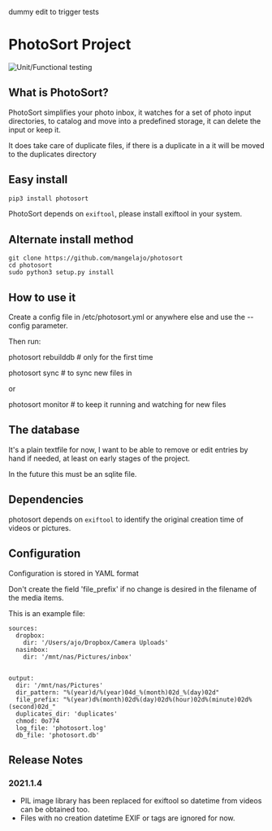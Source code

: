 dummy edit to trigger tests
# PhotoSort Project

![Unit/Functional testing](https://github.com/mangelajo/photosort/workflows/Unit/Functional%20testing/badge.svg)

## What is PhotoSort?

PhotoSort simplifies your photo inbox, it watches for a set of photo
input directories, to catalog and move into a predefined storage,
it can delete the input or keep it.

It does take care of duplicate files, if there is a duplicate in a
it will be moved to the duplicates directory

## Easy install

```bash
pip3 install photosort
```

PhotoSort depends on `exiftool`, please install exiftool in your system.

## Alternate install method

```
git clone https://github.com/mangelajo/photosort
cd photosort
sudo python3 setup.py install
```

## How to use it

Create a config file in /etc/photosort.yml or anywhere else and use
the --config parameter.

Then run:

photosort rebuilddb  # only for the first time

photosort sync # to sync new files in

or

photosort monitor # to keep it running and watching for new files


## The database

It's a plain textfile for now, I want to be able to remove or edit
entries by hand if needed, at least on early stages of the project.

In the future this must be an sqlite file.

## Dependencies

photosort depends on `exiftool` to identify the original creation
time of videos or pictures.

## Configuration

Configuration is stored in YAML format

Don't create the field 'file_prefix' if no change is desired in the filename 
of the media items.

This is an example file:

```
sources:
  dropbox:
    dir: '/Users/ajo/Dropbox/Camera Uploads'
  nasinbox:
    dir: '/mnt/nas/Pictures/inbox'


output:
  dir: '/mnt/nas/Pictures'
  dir_pattern: "%(year)d/%(year)04d_%(month)02d_%(day)02d"
  file_prefix: "%(year)d%(month)02d%(day)02d%(hour)02d%(minute)02d%(second)02d_"
  duplicates_dir: 'duplicates'
  chmod: 0o774
  log_file: 'photosort.log'
  db_file: 'photosort.db'
```

## Release Notes

### 2021.1.4
 * PIL image library has been replaced for exiftool so datetime from videos can
   be obtained too.
 * Files with no creation datetime EXIF or tags are ignored for now.
